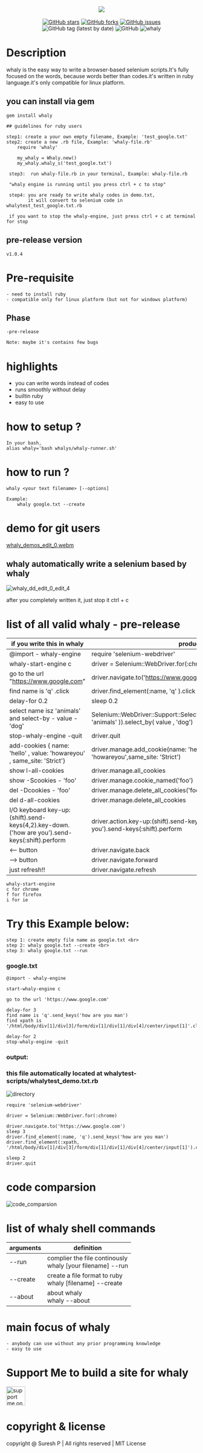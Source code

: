 

<div align="center">

<img src="https://user-images.githubusercontent.com/112636345/197125026-49d38ff2-07e9-4f53-ac38-3df5dd6746ea.png">
<br>
<br>
<a href="https://github.com/sureshpandiyan1/whaly/stargazers"><img alt="GitHub stars" src="https://img.shields.io/github/stars/sureshpandiyan1/whaly"></a>
<a href="https://github.com/sureshpandiyan1/whaly/network"><img alt="GitHub forks" src="https://img.shields.io/github/forks/sureshpandiyan1/whaly"></a>
<a href="https://github.com/sureshpandiyan1/whaly//issues"><img alt="GitHub issues" src="https://img.shields.io/github/issues/sureshpandiyan1/whaly"></a>
<img alt="GitHub tag (latest by date)" src="https://img.shields.io/github/v/tag/sureshpandiyan1/whaly">
<img alt="GitHub" src="https://img.shields.io/github/license/sureshpandiyan1/whaly">
<img alt="whaly"  src="https://img.shields.io/badge/gem-whaly-red">
    
</div>

# Description

whaly is the easy way to write a browser-based selenium scripts.It's fully focused on the words,
because words better than codes.it's written in ruby language.it's only compatible for linux platform.

## you can install via gem

    gem install whaly
    
    ## guidelines for ruby users
    
    step1: create a your own empty filename, Example: 'test_google.txt'
    step2: create a new .rb file, Example: 'whaly-file.rb'
        require 'whaly'
        
        my_whaly = Whaly.new()
        my_whaly.whaly_s('test_google.txt')
       
     step3:  run whaly-file.rb in your terminal, Example: whaly-file.rb
     
     "whaly engine is running until you press ctrl + c to stop"
     
     step4: you are ready to write whaly codes in demo.txt, 
            it will convert to selenium code in whalytest_test_google.txt.rb
            
     if you want to stop the whaly-engine, just press ctrl + c at terminal for stop
     
     
        
## pre-release version
    
    v1.0.4


# Pre-requisite

    - need to install ruby 
    - compatible only for linux platform (but not for windows platform)


    
## Phase
    -pre-release
    
    Note: maybe it's contains few bugs

    
# highlights
- you can write words instead of codes
- runs smoothly without delay
- builtin ruby
- easy to use


# how to setup ?

    In your bash,
    alias whaly='bash whalys/whaly-runner.sh'


# how to run ?
    
    whaly <your text filename> [--options]
    
    Example:
        whaly google.txt --create


# demo for git users

[whaly_demos_edit_0.webm](https://user-images.githubusercontent.com/112636345/197678607-a462856a-4c49-4345-a625-45edcb7ce2a9.webm)

## whaly automatically write a selenium based by whaly

![whaly_dd_edit_0_edit_4](https://user-images.githubusercontent.com/112636345/197680695-9edd9d0d-dc45-4faa-b462-7188a3abb1f5.gif)

after you completely written it, just stop it ctrl + c


# list of all valid whaly - pre-release

| if you write this in whaly                              | produce                                                                                                     |
|---------------------------------------------------------|-------------------------------------------------------------------------------------------------------------|
| @import - whaly-engine                                  | require 'selenium-webdriver'                                                                                |
| whaly-start-engine c                                    | driver = Selenium::WebDriver.for(:chrome)                                                                   |
| go to the url "https://www.google.com"                  | driver.navigate.to('https://www.google.com')                                                                |
| find name is 'q' .click                                 | driver.find_element(:name, 'q' ).click                                                                      |
| delay-for 0.2                                           | sleep 0.2                                                                                                   |
| select name isz 'animals' and select-by - value - 'dog' | Selenium::WebDriver::Support::Select.new(driver.find_element(:name,  'animals' )).select_by( value , 'dog') |
| stop-whaly-engine -quit                                 | driver.quit                                                                                                 |
| add-cookies { name: 'hello' , value: 'howareyou' , same_site: 'Strict'} | driver.manage.add_cookie(name:  'hello',value:  'howareyou',same_site:  'Strict')           |
| show l-all-cookies                                      | driver.manage.all_cookies                                                                                   |
| show -Scookies - 'foo'                                  | driver.manage.cookie_named('foo')                                                                           |
| del -Dcookies  - 'foo'                                  | driver.manage.delete_all_cookies('foo')                                                                     |
| del d-all-cookies                                       | driver.manage.delete_all_cookies                                                                            |
| I/O keyboard key-up:(shift).send-keys(4,2).key-down.('how are you').send-keys(:shift).perform | driver.action.key-up:(shift).send-keys(4,2).key-down.('how are you').send-keys(:shift).perform  |
| <-- button                                               | driver.navigate.back                                |
| --> button                                               | driver.navigate.forward                             |
| just refresh!!                                           | driver.navigate.refresh                             |



    whaly-start-engine 
    c for chrome
    f for firefox
    i for ie


# Try this Example below:

    step 1: create empty file name as google.txt <br>
    step 2: whaly google.txt --create <br>
    step 3: whaly google.txt --run

### google.txt
```
@import - whaly-engine

start-whaly-engine c

go to the url 'https://www.google.com'

delay-for 3
find name is 'q'.send_keys('how are you man')
find xpath is '/html/body/div[1]/div[3]/form/div[1]/div[1]/div[4]/center/input[1]'.click

delay-for 2
stop-whaly-engine -quit
```
### output: 
### this file automatically located at whalytest-scripts/whalytest_demo.txt.rb

![directory](https://user-images.githubusercontent.com/112636345/197121966-edeb1210-190f-4c3f-847c-f6619e655d02.jpg)

```
require 'selenium-webdriver'

driver = Selenium::WebDriver.for(:chrome)

driver.navigate.to('https://www.google.com')
sleep 3
driver.find_element(:name, 'q').send_keys('how are you man')
driver.find_element(:xpath, '/html/body/div[1]/div[3]/form/div[1]/div[1]/div[4]/center/input[1]').click

sleep 2
driver.quit
```

# code comparsion

![code_comparsion](https://user-images.githubusercontent.com/112636345/197122004-dbddac85-91d9-4e05-89e3-5c6f2d266bf7.png)



# list of whaly shell commands

| arguments | definition                                                     |
|-----------|----------------------------------------------------------------|
| --run     | complier the file continously <br> whaly [your filename] --run |
| --create  | create a file format to ruby <br> whaly [filename] --create    |
| --about   | about whaly <br> whaly --about                                 |


# main focus of whaly
    - anybody can use without any prior programming knowledge
    - easy to use


# Support Me to build a site for whaly

<a href='https://ko-fi.com/C0C7FULK9' target='_blank'><img height='50' style='border:0px;height:50px;' src='https://storage.ko-fi.com/cdn/brandasset/kofi_s_tag_white.png?' border='0' alt='support me on ko-fi.com' /></a>


# copyright & license

copyright @ Suresh P | All rights reserved | MIT License 
